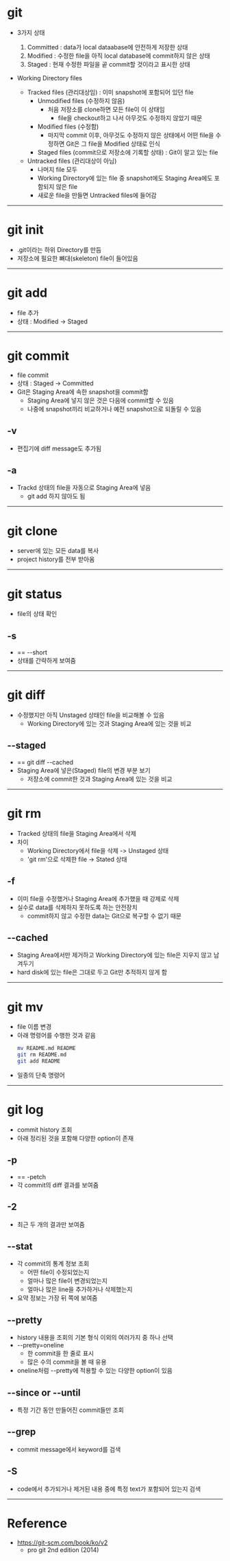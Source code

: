 # git

- 3가지 상태
  1. Committed : data가 local dataabase에 안전하게 저장한 상태
  2. Modified : 수정한 file을 아직 local database에 commit하지 않은 상태
  3. Staged : 현재 수정한 파일을 곹 commit할 것이라고 표시한 상태

- Working Directory files
  - Tracked files (관리대상임) : 이미 snapshot에 포함되어 있던 file
    - Unmodified files (수정하지 않음)
      - 처음 저장소를 clone하면 모든 file이 이 상태임
        - file을 checkout하고 나서 아무것도 수정하지 않았기 때문
    - Modified files (수정함)
      - 마지막 commit 이후, 아무것도 수정하지 않은 상태에서 어떤 file을 수정하면 Git은 그 file을 Modified 상태로 인식
    - Staged files (commit으로 저장소에 기록할 상태) : Git이 알고 있는 file
  - Untracked files (관리대상이 아님)
    - 나머지 file 모두
    - Working Directory에 있는 file 중 snapshot에도 Staging Area에도 포함되지 않은 file
    - 새로운 file을 만들면 Untracked files에 들어감

---

# git init

- .git이라는 하위 Directory를 만듬
- 저장소에 필요한 뼈대(skeleton) file이 들어있음

---

# git add

- file 추가
- 상태 : Modified -> Staged

---

# git commit

- file commit
- 상태 : Staged -> Committed
- Git은 Staging Area에 속한 snapshot을 commit함
  - Staging Area에 넣지 않은 것은 다음에 commit할 수 있음
  - 나중에 snapshot끼리 비교하거나 예전 snapshot으로 되돌릴 수 있음

## -v

- 편집기에 diff message도 추가됨

## -a

- Trackd 상태의 file을 자동으로 Staging Area에 넣음
  - git add 하지 않아도 됨

---

# git clone

- server에 있는 모든 data를 복사
- project history를 전부 받아옴

---

# git status

- file의 상태 확인

## -s

- == --short
- 상태를 간략하게 보여줌

---

# git diff

- 수정했지만 아직 Unstaged 상태인 file을 비교해볼 수 있음
  - Working Directory에 있는 것과 Staging Area에 있는 것을 비교

## --staged

- == git diff --cached
- Staging Area에 넣은(Staged) file의 변경 부분 보기
  - 저장소에 commit한 것과 Staging Area에 있는 것을 비교

---

# git rm

- Tracked 상태의 file을 Staging Area에서 삭제
- 차이
  - Working Directory에서 file을 삭제 -> Unstaged 상태
  - 'git rm'으로 삭제한 file -> Stated 상태

## -f

- 이미 file을 수정했거나 Staging Area에 추가했을 때 강제로 삭제
- 실수로 data를 삭제하지 못하도록 하는 안전장치
  - commit하지 않고 수정한 data는 Git으로 복구할 수 없기 때문

## --cached

- Staging Area에서만 제거하고 Working Directory에 있는 file은 지우지 않고 남겨두기
- hard disk에 있는 file은 그대로 두고 Git만 추적하지 않게 함

---

# git mv

- file 이름 변경
- 아래 명령어를 수행한 것과 같음
  ```sh
  mv README.md README
  git rm README.md
  git add README
  ```
- 일종의 단축 명령어

---

# git log

- commit history 조회
- 아래 정리된 것을 포함해 다양한 option이 존재

## -p

- == -petch
- 각 commit의 diff 결과를 보여줌

## -2

- 최근 두 개의 결과만 보여줌

## --stat

- 각 commit의 통계 정보 조회
  - 어떤 file이 수정되었는지
  - 얼마나 많은 file이 변경되었는지
  - 얼마나 많은 line을 추가하거나 삭제했는지
- 요약 정보는 가장 뒤 쪽에 보여줌

## --pretty

- history 내용을 조회의 기본 형식 이외의 여러가지 중 하나 선택
- --pretty=oneline
  - 한 commit을 한 줄로 표시
  - 많은 수의 commit을 볼 때 유용
- oneline처럼 --pretty에 적용할 수 있는 다양한 option이 있음

## --since or --until

- 특정 기간 동안 만들어진 commit들만 조회

## --grep

- commit message에서 keyword를 검색

## -S

- code에서 추가되거나 제거된 내용 중에 특정 text가 포함되어 있는지 검색

---

# Reference

- https://git-scm.com/book/ko/v2
  - pro git 2nd edition (2014)
